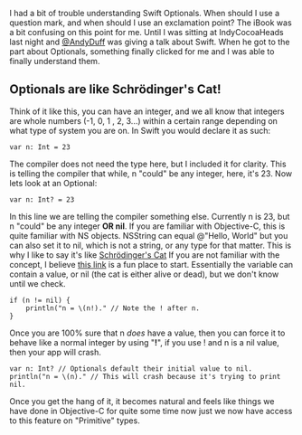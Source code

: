 <!--
Title: How I Finally Understood Swift Optionals
Date: 2014/08/04
Template: post
Blog: true
-->

I had a bit of trouble understanding Swift Optionals. When should I use
a question mark, and when should I use an exclamation point? The iBook
was a bit confusing on this point for me. Until I was sitting at
IndyCocoaHeads last night and [@AndyDuff][1] was giving a talk
about Swift. When he got to the part about Optionals, something finally
clicked for me and I was able to finally understand them.

## Optionals are like Schrödinger's Cat!

Think of it like this, you can have an integer, and we all know that
integers are whole numbers (-1, 0, 1 , 2, 3...) within a certain range
depending on what type of system you are on. In Swift you would declare
it as such:

```
var n: Int = 23
```

The compiler does not need the type here, but I included it for clarity.
This is telling the compiler that while, n "could" be any integer, here,
it's 23. Now lets look at an Optional:

```
var n: Int? = 23
```

In this line we are telling the compiler something else. Currently n
is 23, but n "could" be any integer **OR nil**. If you are familiar with
Objective-C, this is quite familiar with NS objects. NSString can equal 
@"Hello, World" but you can also set it to nil, which is not a string,
or any type for that matter. This is why I like to say it's
like [Schrödinger's Cat][2] If you are not familiar with the concept, 
I believe [this link][3] is a fun place to start. Essentially the variable 
can contain a value, or nil (the cat is either alive or dead), but we don't 
know until we check.

```
if (n != nil) {
    println("n = \(n!)." // Note the ! after n.
}
```

Once you are 100% sure that n *does* have a value, then you can force it
to behave like a normal integer by using "**!**", if you use ! and n is
a nil value, then your app will crash.

```
var n: Int? // Optionals default their initial value to nil.
println("n = \(n)." // This will crash because it's trying to print nil.
```

Once you get the hang of it, it becomes natural and feels like things we
have done in Objective-C for quite some time now just we now have access
to this feature on "Primitive" types.

[1]: https://twitter.com/theredheadnerd
[2]: http://en.wikipedia.org/wiki/Schrödinger's_cat
[3]: http://www.explainxkcd.com/wiki/index.php/45:_Schrodinger